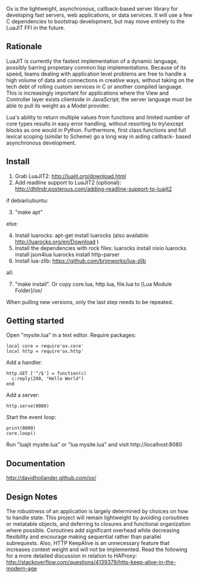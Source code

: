 Ox is the lightweight, asynchronous, callback-based server library for developing fast servers, web applications, or data services.
It will use a few C dependencies to bootstrap development, but may move entirely to the LuaJIT FFI in the future.


## Rationale

LuaJIT is currently the fastest implementation of a dynamic language, possibly barring propietary common lisp implementations. Because of its speed, teams dealing with application level problems are free to handle a high volume of data and connections in creative ways, without taking on the tech debt of rolling custom services in C or another compiled language. This is increasingly important for applications where the View and Controller layer exists clientside in JavaScript; the server language must be able to pull its weight as a Model provider.

Lua's ability to return multiple values from functions and limited number of core types results in easy error handling, without resorting to try\except blocks as one would in Python. Furthermore, first class functions and full lexical scoping (similar to Scheme) go a long way in aiding callback- based asynchronous development.

## Install

1. Grab LuaJIT2: http://luajit.org/download.html
2. Add readline support to LuaJIT2 (optional): http://dhllndr.posterous.com/adding-readline-support-to-luajit2

if debian\ubuntu:

3. "make apt"

else:

4. Install luarocks: apt-get install luarocks (also available: http://luarocks.org/en/Download )
5. Install the dependencies with rock files:
    luarocks install nixio
    luarocks install json4lua 
    luarocks install http-parser
6. Install lua-zlib: https://github.com/brimworks/lua-zlib

all:

7. "make install". Or copy core.lua, http.lua, file.lua to [Lua Module Folder]/ox/

When pulling new versions, only the last step needs to be repeated.

## Getting started

Open "mysite.lua" in a text editor.
Require packages:

    local core = require'ox.core'
    local http = require'ox.http'
Add a handler:

    http.GET ['^/$'] = function(c)
      c:reply(200, "Hello World")
    end
Add a server:

    http.serve(8080)
Start the event loop:

    print(8080)
    core.loop()

Run "luajit mysite.lua" or "lua mysite.lua" and visit http://localhost:8080

## Documentation

http://davidhollander.github.com/ox/

## Design Notes

The robustness of an application is largely determined by choices on how to handle state. This project will remain lightweight by avoiding coroutines or metatable objects, and deferring to closures and functional organization where possible. Coroutines add significant overhead while decreasing flexibility and encourage making sequential rather than parallel subrequests. Also, HTTP KeepAlive is an unnecessary feature that increases context weight and will not be implemented. Read the following for a more detailed discussion in relation to HAProxy: http://stackoverflow.com/questions/4139379/http-keep-alive-in-the-modern-age
